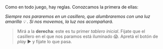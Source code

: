 <gs-toolbox toolbox-url="https://raw.githubusercontent.com/MumukiProject/mumuki-guia-gobstones-primeros-programas-kids/master/toolbox.xml"></gs-toolbox>

Como en todo juego, hay reglas. Conozcamos la primera de ellas:

_Siempre nos pararemos en un casillero, que alumbraremos con una luz amarilla :bulb: . Si nos movemos, la luz nos acompañará._

> Mirá a la **derecha**: este es tu primer _tablero inicial_. Fijate que el casillero en el que nos paramos está iluminado :scream:.  Apretá el botón de _play_ :arrow_forward: y fijate lo que pasa.
